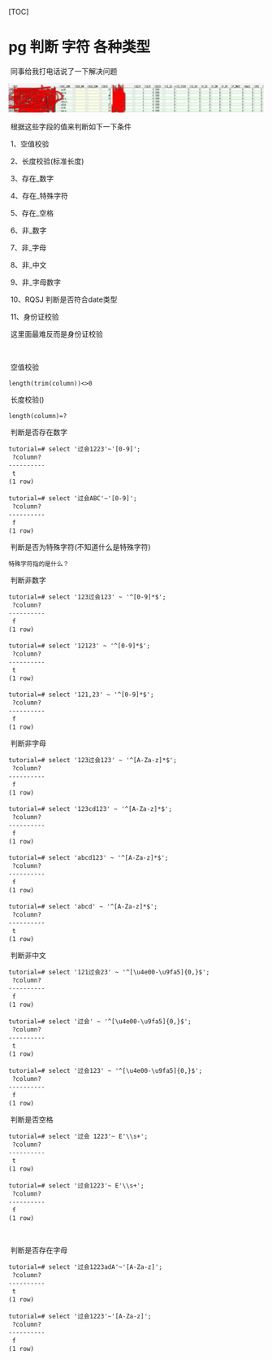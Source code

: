 [TOC]

# pg 判断 字符 各种类型



​	同事给我打电话说了一下解决问题

![_](../img_src/000/2018-08-21_211145.png)

​	根据这些字段的值来判断如下一下条件

​	1、空值校验

​	2、长度校验(标准长度)

​	3、存在_数字

​	4、存在_特殊字符

​	5、存在_空格

​	6、非_数字

​	7、非_字母

​	8、非_中文

​	9、非_字母数字

​	10、RQSJ 判断是否符合date类型

​	11、身份证校验



​	这里面最难反而是身份证校验

​	

​	空值校验

```
length(trim(column))<>0
```

​	长度校验()

```
length(column)=?
```

​	判断是否存在数字

```
tutorial=# select '过会1223'~'[0-9]';
 ?column? 
----------
 t
(1 row)

tutorial=# select '过会ABC'~'[0-9]';
 ?column? 
----------
 f
(1 row)
```

​	判断是否为特殊字符(不知道什么是特殊字符)

```
特殊字符指的是什么？
```



​	判断非数字

```
tutorial=# select '123过会123' ~ '^[0-9]*$';
 ?column? 
----------
 f
(1 row)

tutorial=# select '12123' ~ '^[0-9]*$';
 ?column? 
----------
 t
(1 row)

tutorial=# select '121,23' ~ '^[0-9]*$';
 ?column? 
----------
 f
(1 row)

```

​	判断非字母

```
tutorial=# select '123过会123' ~ '^[A-Za-z]*$';
 ?column? 
----------
 f
(1 row)

tutorial=# select '123cd123' ~ '^[A-Za-z]*$';
 ?column? 
----------
 f
(1 row)

tutorial=# select 'abcd123' ~ '^[A-Za-z]*$';
 ?column? 
----------
 f
(1 row)

tutorial=# select 'abcd' ~ '^[A-Za-z]*$';
 ?column? 
----------
 t
(1 row)

```



​	判断非中文

```
tutorial=# select '121过会23' ~ '^[\u4e00-\u9fa5]{0,}$';
 ?column? 
----------
 f
(1 row)

tutorial=# select '过会' ~ '^[\u4e00-\u9fa5]{0,}$';
 ?column? 
----------
 t
(1 row)

tutorial=# select '过会123' ~ '^[\u4e00-\u9fa5]{0,}$';
 ?column? 
----------
 f
(1 row)
```





​	判断是否空格

```
tutorial=# select '过会 1223'~ E'\\s+';
 ?column? 
----------
 t
(1 row)

tutorial=# select '过会1223'~ E'\\s+';
 ?column? 
----------
 f
(1 row)
```

​	



​	判断是否存在字母

```
tutorial=# select '过会1223adA'~'[A-Za-z]';
 ?column? 
----------
 t
(1 row)

tutorial=# select '过会1223'~'[A-Za-z]';
 ?column? 
----------
 f
(1 row)
```



